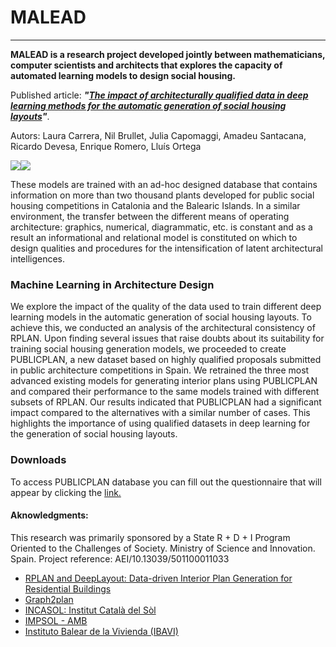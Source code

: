 # MALEAD

------------


**MALEAD is a research project developed jointly between mathematicians, computer scientists and architects that explores the capacity of automated learning models to design social housing.**



 Published article:  ***"[The impact of architecturally qualified data in deep learning methods for the automatic generation of social housing layouts](https://www.sciencedirect.com/science/article/pii/S0926580523004983?via%3Dihub")"***.


Autors: Laura Carrera, Nil Brullet, Julia Capomaggi, Amadeu Santacana, Ricardo Devesa, Enrique Romero, Lluís Ortega

[![](https://ibb.co/0BgVwpY)](https://ibb.co/0BgVwpY)[![](https://i.ibb.co/q0tFZLm/Proto-entrenaments.jpg)](https://i.ibb.co/q0tFZLm/Proto-entrenaments.jpg)



These models are trained with an ad-hoc designed database that contains information on more than two thousand plants developed for public social housing competitions in Catalonia and the Balearic Islands. In a similar environment, the transfer between the different means of operating architecture: graphics, numerical, diagrammatic, etc. is constant and as a result an informational and relational model is constituted on which to design qualities and procedures for the intensification of latent architectural intelligences.



### Machine Learning in Architecture Design 
We explore the impact of the quality of the data used to train different deep learning
models in the automatic generation of social housing layouts. To achieve this, we
conducted an analysis of the architectural consistency of RPLAN. Upon finding several
issues that raise doubts about its suitability for training social housing generation
models, we proceeded to create PUBLICPLAN, a new dataset based on highly
qualified proposals submitted in public architecture competitions in Spain. We
retrained the three most advanced existing models for generating interior plans using
PUBLICPLAN and compared their performance to the same models trained with
different subsets of RPLAN. Our results indicated that PUBLICPLAN had a significant
impact compared to the alternatives with a similar number of cases. This highlights the
importance of using qualified datasets in deep learning for the generation of social
housing layouts.


### Downloads
To access PUBLICPLAN database you can fill out the questionnaire that will appear by clicking the  [link.](https://docs.google.com/forms/d/e/1FAIpQLScrl9DoCP2iUBBPyj8OoZ196EI4VhkON42Gu_V9PgtVPVN0dA/viewform?usp=pp_url "link")
#### Aknowledgments:
This research was primarily sponsored by a State R + D + I Program Oriented to the Challenges of Society. Ministry of Science and Innovation. Spain. Project reference: AEI/10.13039/501100011033

- [RPLAN and DeepLayout: Data-driven Interior Plan Generation for Residential Buildings](http://staff.ustc.edu.cn/~fuxm/projects/DeepLayout/index.html "RPLAN and DeepLayout: Data-driven Interior Plan Generation for Residential Buildings")
- [Graph2plan](https://github.com/HanHan55/Graph2plan "Graph2plan")
- [INCASOL: Institut Català del Sòl](https://incasol.gencat.cat/es/inici/index.html "INCASOL: Institut Català del Sòl")
- [IMPSOL - AMB](https://www.amb.cat/s/es/web/habitatge/impsol.html "IMPSOL -Àrea Metropolitana de Barcelona")
- [Instituto Balear de la Vivienda (IBAVI)](https://www.caib.es/webgoib/es/instituto-balear-de-la-vivienda-ibavi- "Instituto Balear de la Vivienda (IBAVI)")

